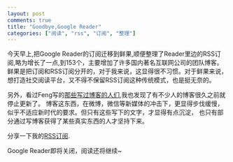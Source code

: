 ```yaml
---
layout: post
comments: true
title: "Goodbye,Google Reader"
categories: ["阅读", "rss", "订阅", "整理"]
---
```


今天早上,把Google Reader的订阅迁移到鲜果,顺便整理了Reader里边的RSS订阅,略为增长了一点,到153个，主要增加了许多国内著名互联网公司的团队博客。
鲜果是把订阅和RSS订阅分开的，对于我来说，这显得很不习惯。对于鲜果来说，想打造社交阅读平台，又不得不保留RSS订阅这种传统模式，也是挺无奈的。

另外，看过Feng写的[那些写过博客的人们](http://dbanotes.net/mylife/the_bloggers.html),我也发现了有不少人的博客很久之前就停止更新了。
博客这东西，在微博，微信等新媒体的冲击下，更显得步伐缓慢，似乎不适应新时代的要求。但只有这些写下的文字，才显得有点沉淀，
也只有部分通过写博客获得了某些真实东西的人才坚持下来。

分享一下我的[RSS订阅](https://www.dropbox.com/s/ypo8lnsjogbtklm/export-2013-05-19.opml?v=0rc-).

Google Reader即将关闭，阅读还将继续~

